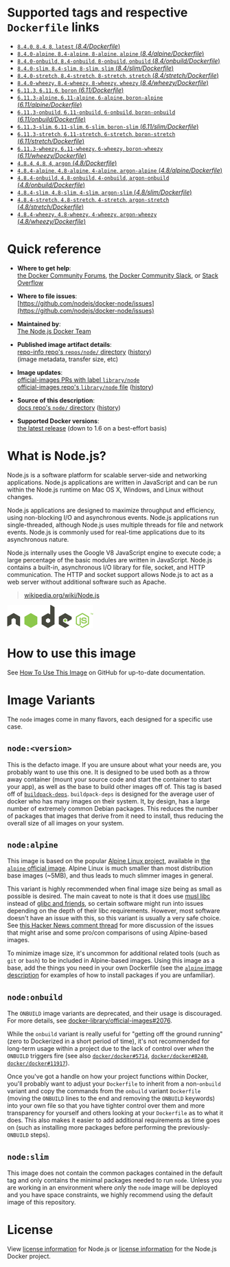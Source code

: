 <!--

********************************************************************************

WARNING:

    DO NOT EDIT "node/README.md"

    IT IS AUTO-GENERATED

    (from the other files in "node/" combined with a set of templates)

********************************************************************************

-->

# Supported tags and respective `Dockerfile` links

-	[`8.4.0`, `8.4`, `8`, `latest` (*8.4/Dockerfile*)](https://github.com/nodejs/docker-node/blob/b502aa016335c81a586b430328d8fee4897ee440/8.4/Dockerfile)
-	[`8.4.0-alpine`, `8.4-alpine`, `8-alpine`, `alpine` (*8.4/alpine/Dockerfile*)](https://github.com/nodejs/docker-node/blob/c044d61e6d02756bb8ed1557b2f0c7a0d7fead6f/8.4/alpine/Dockerfile)
-	[`8.4.0-onbuild`, `8.4-onbuild`, `8-onbuild`, `onbuild` (*8.4/onbuild/Dockerfile*)](https://github.com/nodejs/docker-node/blob/c044d61e6d02756bb8ed1557b2f0c7a0d7fead6f/8.4/onbuild/Dockerfile)
-	[`8.4.0-slim`, `8.4-slim`, `8-slim`, `slim` (*8.4/slim/Dockerfile*)](https://github.com/nodejs/docker-node/blob/b502aa016335c81a586b430328d8fee4897ee440/8.4/slim/Dockerfile)
-	[`8.4.0-stretch`, `8.4-stretch`, `8-stretch`, `stretch` (*8.4/stretch/Dockerfile*)](https://github.com/nodejs/docker-node/blob/b502aa016335c81a586b430328d8fee4897ee440/8.4/stretch/Dockerfile)
-	[`8.4.0-wheezy`, `8.4-wheezy`, `8-wheezy`, `wheezy` (*8.4/wheezy/Dockerfile*)](https://github.com/nodejs/docker-node/blob/c044d61e6d02756bb8ed1557b2f0c7a0d7fead6f/8.4/wheezy/Dockerfile)
-	[`6.11.3`, `6.11`, `6`, `boron` (*6.11/Dockerfile*)](https://github.com/nodejs/docker-node/blob/17c50cb300581280805a4183524fbf57840f3a7e/6.11/Dockerfile)
-	[`6.11.3-alpine`, `6.11-alpine`, `6-alpine`, `boron-alpine` (*6.11/alpine/Dockerfile*)](https://github.com/nodejs/docker-node/blob/17c50cb300581280805a4183524fbf57840f3a7e/6.11/alpine/Dockerfile)
-	[`6.11.3-onbuild`, `6.11-onbuild`, `6-onbuild`, `boron-onbuild` (*6.11/onbuild/Dockerfile*)](https://github.com/nodejs/docker-node/blob/17c50cb300581280805a4183524fbf57840f3a7e/6.11/onbuild/Dockerfile)
-	[`6.11.3-slim`, `6.11-slim`, `6-slim`, `boron-slim` (*6.11/slim/Dockerfile*)](https://github.com/nodejs/docker-node/blob/17c50cb300581280805a4183524fbf57840f3a7e/6.11/slim/Dockerfile)
-	[`6.11.3-stretch`, `6.11-stretch`, `6-stretch`, `boron-stretch` (*6.11/stretch/Dockerfile*)](https://github.com/nodejs/docker-node/blob/17c50cb300581280805a4183524fbf57840f3a7e/6.11/stretch/Dockerfile)
-	[`6.11.3-wheezy`, `6.11-wheezy`, `6-wheezy`, `boron-wheezy` (*6.11/wheezy/Dockerfile*)](https://github.com/nodejs/docker-node/blob/17c50cb300581280805a4183524fbf57840f3a7e/6.11/wheezy/Dockerfile)
-	[`4.8.4`, `4.8`, `4`, `argon` (*4.8/Dockerfile*)](https://github.com/nodejs/docker-node/blob/b502aa016335c81a586b430328d8fee4897ee440/4.8/Dockerfile)
-	[`4.8.4-alpine`, `4.8-alpine`, `4-alpine`, `argon-alpine` (*4.8/alpine/Dockerfile*)](https://github.com/nodejs/docker-node/blob/3ffba881ad5a78d33b8edf888d5406222b60686e/4.8/alpine/Dockerfile)
-	[`4.8.4-onbuild`, `4.8-onbuild`, `4-onbuild`, `argon-onbuild` (*4.8/onbuild/Dockerfile*)](https://github.com/nodejs/docker-node/blob/3ffba881ad5a78d33b8edf888d5406222b60686e/4.8/onbuild/Dockerfile)
-	[`4.8.4-slim`, `4.8-slim`, `4-slim`, `argon-slim` (*4.8/slim/Dockerfile*)](https://github.com/nodejs/docker-node/blob/b502aa016335c81a586b430328d8fee4897ee440/4.8/slim/Dockerfile)
-	[`4.8.4-stretch`, `4.8-stretch`, `4-stretch`, `argon-stretch` (*4.8/stretch/Dockerfile*)](https://github.com/nodejs/docker-node/blob/b502aa016335c81a586b430328d8fee4897ee440/4.8/stretch/Dockerfile)
-	[`4.8.4-wheezy`, `4.8-wheezy`, `4-wheezy`, `argon-wheezy` (*4.8/wheezy/Dockerfile*)](https://github.com/nodejs/docker-node/blob/9c25cbe93f9108fd1e506d14228afe4a3d04108f/4.8/wheezy/Dockerfile)

# Quick reference

-	**Where to get help**:  
	[the Docker Community Forums](https://forums.docker.com/), [the Docker Community Slack](https://blog.docker.com/2016/11/introducing-docker-community-directory-docker-community-slack/), or [Stack Overflow](https://stackoverflow.com/search?tab=newest&q=docker)

-	**Where to file issues**:  
	[https://github.com/nodejs/docker-node/issues](https://github.com/nodejs/docker-node/issues)

-	**Maintained by**:  
	[The Node.js Docker Team](https://github.com/nodejs/docker-node)

-	**Published image artifact details**:  
	[repo-info repo's `repos/node/` directory](https://github.com/docker-library/repo-info/blob/master/repos/node) ([history](https://github.com/docker-library/repo-info/commits/master/repos/node))  
	(image metadata, transfer size, etc)

-	**Image updates**:  
	[official-images PRs with label `library/node`](https://github.com/docker-library/official-images/pulls?q=label%3Alibrary%2Fnode)  
	[official-images repo's `library/node` file](https://github.com/docker-library/official-images/blob/master/library/node) ([history](https://github.com/docker-library/official-images/commits/master/library/node))

-	**Source of this description**:  
	[docs repo's `node/` directory](https://github.com/docker-library/docs/tree/master/node) ([history](https://github.com/docker-library/docs/commits/master/node))

-	**Supported Docker versions**:  
	[the latest release](https://github.com/docker/docker/releases/latest) (down to 1.6 on a best-effort basis)

# What is Node.js?

Node.js is a software platform for scalable server-side and networking applications. Node.js applications are written in JavaScript and can be run within the Node.js runtime on Mac OS X, Windows, and Linux without changes.

Node.js applications are designed to maximize throughput and efficiency, using non-blocking I/O and asynchronous events. Node.js applications run single-threaded, although Node.js uses multiple threads for file and network events. Node.js is commonly used for real-time applications due to its asynchronous nature.

Node.js internally uses the Google V8 JavaScript engine to execute code; a large percentage of the basic modules are written in JavaScript. Node.js contains a built-in, asynchronous I/O library for file, socket, and HTTP communication. The HTTP and socket support allows Node.js to act as a web server without additional software such as Apache.

> [wikipedia.org/wiki/Node.js](https://en.wikipedia.org/wiki/Node.js)

![logo](https://raw.githubusercontent.com/docker-library/docs/01c12653951b2fe592c1f93a13b4e289ada0e3a1/node/logo.png)

# How to use this image

See [How To Use This Image](https://github.com/nodejs/docker-node/blob/master/README.md#how-to-use-this-image) on GitHub for up-to-date documentation.

# Image Variants

The `node` images come in many flavors, each designed for a specific use case.

## `node:<version>`

This is the defacto image. If you are unsure about what your needs are, you probably want to use this one. It is designed to be used both as a throw away container (mount your source code and start the container to start your app), as well as the base to build other images off of. This tag is based off of [`buildpack-deps`](https://registry.hub.docker.com/_/buildpack-deps/). `buildpack-deps` is designed for the average user of docker who has many images on their system. It, by design, has a large number of extremely common Debian packages. This reduces the number of packages that images that derive from it need to install, thus reducing the overall size of all images on your system.

## `node:alpine`

This image is based on the popular [Alpine Linux project](http://alpinelinux.org), available in [the `alpine` official image](https://hub.docker.com/_/alpine). Alpine Linux is much smaller than most distribution base images (~5MB), and thus leads to much slimmer images in general.

This variant is highly recommended when final image size being as small as possible is desired. The main caveat to note is that it does use [musl libc](http://www.musl-libc.org) instead of [glibc and friends](http://www.etalabs.net/compare_libcs.html), so certain software might run into issues depending on the depth of their libc requirements. However, most software doesn't have an issue with this, so this variant is usually a very safe choice. See [this Hacker News comment thread](https://news.ycombinator.com/item?id=10782897) for more discussion of the issues that might arise and some pro/con comparisons of using Alpine-based images.

To minimize image size, it's uncommon for additional related tools (such as `git` or `bash`) to be included in Alpine-based images. Using this image as a base, add the things you need in your own Dockerfile (see the [`alpine` image description](https://hub.docker.com/_/alpine/) for examples of how to install packages if you are unfamiliar).

## `node:onbuild`

The `ONBUILD` image variants are deprecated, and their usage is discouraged. For more details, see [docker-library/official-images#2076](https://github.com/docker-library/official-images/issues/2076).

While the `onbuild` variant is really useful for "getting off the ground running" (zero to Dockerized in a short period of time), it's not recommended for long-term usage within a project due to the lack of control over *when* the `ONBUILD` triggers fire (see also [`docker/docker#5714`](https://github.com/docker/docker/issues/5714), [`docker/docker#8240`](https://github.com/docker/docker/issues/8240), [`docker/docker#11917`](https://github.com/docker/docker/issues/11917)).

Once you've got a handle on how your project functions within Docker, you'll probably want to adjust your `Dockerfile` to inherit from a non-`onbuild` variant and copy the commands from the `onbuild` variant `Dockerfile` (moving the `ONBUILD` lines to the end and removing the `ONBUILD` keywords) into your own file so that you have tighter control over them and more transparency for yourself and others looking at your `Dockerfile` as to what it does. This also makes it easier to add additional requirements as time goes on (such as installing more packages before performing the previously-`ONBUILD` steps).

## `node:slim`

This image does not contain the common packages contained in the default tag and only contains the minimal packages needed to run `node`. Unless you are working in an environment where *only* the `node` image will be deployed and you have space constraints, we highly recommend using the default image of this repository.

# License

View [license information](https://github.com/nodejs/node/blob/master/LICENSE) for Node.js or [license information](https://github.com/nodejs/docker-node/blob/master/LICENSE) for the Node.js Docker project.
